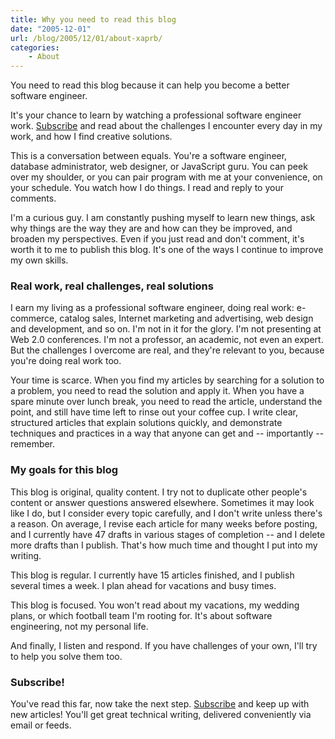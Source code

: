 ```yaml
---
title: Why you need to read this blog
date: "2005-12-01"
url: /blog/2005/12/01/about-xaprb/
categories:
    - About
---
```

You need to read this blog because it can help you become a better software engineer.

It's your chance to learn by watching a professional software engineer work. [Subscribe][1] and read about the challenges I encounter every day in my work, and how I find creative solutions.

This is a conversation between equals. You're a software engineer, database administrator, web designer, or JavaScript guru. You can peek over my shoulder, or you can pair program with me at your convenience, on your schedule. You watch how I do things. I read and reply to your comments.

I'm a curious guy. I am constantly pushing myself to learn new things, ask why things are the way they are and how can they be improved, and broaden my perspectives. Even if you just read and don't comment, it's worth it to me to publish this blog. It's one of the ways I continue to improve my own skills.

### Real work, real challenges, real solutions

I earn my living as a professional software engineer, doing real work: e-commerce, catalog sales, Internet marketing and advertising, web design and development, and so on. I'm not in it for the glory. I'm not presenting at Web 2.0 conferences. I'm not a professor, an academic, not even an expert. But the challenges I overcome are real, and they're relevant to you, because you're doing real work too.

Your time is scarce. When you find my articles by searching for a solution to a problem, you need to read the solution and apply it. When you have a spare minute over lunch break, you need to read the article, understand the point, and still have time left to rinse out your coffee cup. I write clear, structured articles that explain solutions quickly, and demonstrate techniques and practices in a way that anyone can get and -- importantly -- remember.

### My goals for this blog

This blog is original, quality content. I try not to duplicate other people's content or answer questions answered elsewhere. Sometimes it may look like I do, but I consider every topic carefully, and I don't write unless there's a reason. On average, I revise each article for many weeks before posting, and I currently have 47 drafts in various stages of completion -- and I delete more drafts than I publish. That's how much time and thought I put into my writing.

This blog is regular. I currently have 15 articles finished, and I publish several times a week. I plan ahead for vacations and busy times.

This blog is focused. You won't read about my vacations, my wedding plans, or which football team I'm rooting for. It's about software engineering, not my personal life.

And finally, I listen and respond. If you have challenges of your own, I'll try to help you solve them too.

### Subscribe!

You've read this far, now take the next step. [Subscribe][1] and keep up with new articles! You'll get great technical writing, delivered conveniently via email or feeds.

 [1]: http://www.xaprb.com/blog/subscribe/
